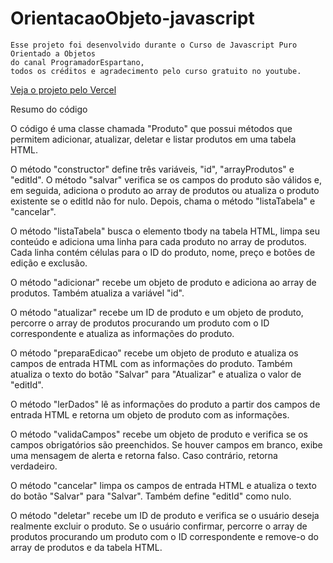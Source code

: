 # OrientacaoObjeto-javascript

    Esse projeto foi desenvolvido durante o Curso de Javascript Puro Orientado a Objetos 
    do canal ProgramadorEspartano, 
    todos os créditos e agradecimento pelo curso gratuito no youtube.

   [Veja o projeto pelo Vercel](https://orientacao-objeto-javascript.vercel.app/)

   Resumo do código

   O código é uma classe chamada "Produto" que possui métodos que permitem adicionar, atualizar, deletar e listar produtos em uma tabela HTML.

O método "constructor" define três variáveis, "id", "arrayProdutos" e "editId". O método "salvar" verifica se os campos do produto são válidos e, em seguida, adiciona o produto ao array de produtos ou atualiza o produto existente se o editId não for nulo. Depois, chama o método "listaTabela" e "cancelar".

O método "listaTabela" busca o elemento tbody na tabela HTML, limpa seu conteúdo e adiciona uma linha para cada produto no array de produtos. Cada linha contém células para o ID do produto, nome, preço e botões de edição e exclusão.

O método "adicionar" recebe um objeto de produto e adiciona ao array de produtos. Também atualiza a variável "id".

O método "atualizar" recebe um ID de produto e um objeto de produto, percorre o array de produtos procurando um produto com o ID correspondente e atualiza as informações do produto.

O método "preparaEdicao" recebe um objeto de produto e atualiza os campos de entrada HTML com as informações do produto. Também atualiza o texto do botão "Salvar" para "Atualizar" e atualiza o valor de "editId".

O método "lerDados" lê as informações do produto a partir dos campos de entrada HTML e retorna um objeto de produto com as informações.

O método "validaCampos" recebe um objeto de produto e verifica se os campos obrigatórios são preenchidos. Se houver campos em branco, exibe uma mensagem de alerta e retorna falso. Caso contrário, retorna verdadeiro.

O método "cancelar" limpa os campos de entrada HTML e atualiza o texto do botão "Salvar" para "Salvar". Também define "editId" como nulo.

O método "deletar" recebe um ID de produto e verifica se o usuário deseja realmente excluir o produto. Se o usuário confirmar, percorre o array de produtos procurando um produto com o ID correspondente e remove-o do array de produtos e da tabela HTML.